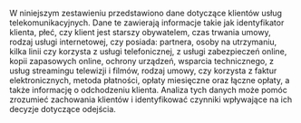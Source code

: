 W niniejszym zestawieniu przedstawiono dane dotyczące klientów usług telekomunikacyjnych. 
Dane te zawierają informacje takie jak identyfikator klienta, płeć, czy klient jest starszy obywatelem, czas trwania umowy,
rodzaj usługi internetowej, czy posiada: partnera, osoby na utrzymaniu, kilka linii
czy korzysta z usługi telefonicznej, z usługi zabezpieczeń online, kopii zapasowych online, ochrony urządzeń, wsparcia technicznego, z usług streamingu telewizji i filmów, rodzaj umowy, 
czy korzysta z faktur elektronicznych, metoda płatności, opłaty miesięczne oraz łączne opłaty, a także informację o odchodzeniu klienta. 
Analiza tych danych może pomóc zrozumieć zachowania klientów i identyfikować czynniki wpływające na ich decyzje dotyczące odejścia.
